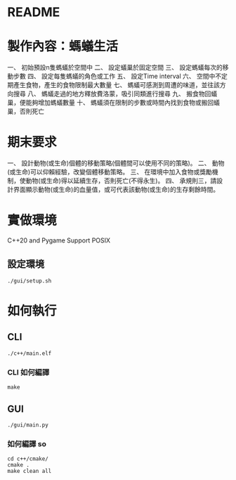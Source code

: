 # README

# 製作內容：螞蟻生活

一、 初始預設n隻螞蟻於空間中
二、 設定蟻巢於固定空間
三、 設定螞蟻每次的移動步數
四、 設定每隻螞蟻的角色或工作
五、 設定Time interval
六、 空間中不定期產生食物，產生的食物限制最大數量
七、 螞蟻可感測到周遭的味道，並往該方向搜尋
八、 螞蟻走過的地方釋放費洛蒙，吸引同類進行搜尋
九、 搬食物回蟻巢，便能夠增加螞蟻數量
十、 螞蟻須在限制的步數或時間內找到食物或搬回蟻巢，否則死亡

# 期末要求
一、 設計動物(或生命)個體的移動策略(個體間可以使用不同的策略)。
二、 動物(或生命)可以仰賴經驗，改變個體移動策略。
三、 在環境中加入食物或獎勵機制，使動物(或生命)得以延續生存，否則死亡(不得永生)。
四、 承規則三，請設計界面顯示動物(或生命)的血量值，或可代表該動物(或生命)的生存剩餘時間。

# 實做環境
C++20 and Pygame
Support POSIX

## 設定環境
```
./gui/setup.sh
```
# 如何執行

## CLI
```
./c++/main.elf
```
### CLI 如何編譯
```
make
```

## GUI
```
./gui/main.py
```
### 如何編譯 so
```
cd c++/cmake/
cmake .
make clean all
```
